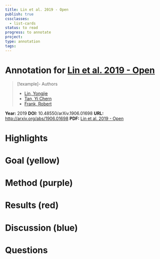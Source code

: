```yaml
---
title: Lin et al. 2019 - Open
publish: true
cssclasses:
  - list-cards
status: to read
progress: to annotate
project:
type: annotation
tags:
---
```

# Annotation for [Lin et al. 2019 - Open](Papers/References/Lin%20et%20al.%202019%20-%20Open)

> [!example]- Authors
> - [Lin, Yongjie](Lin%2C%20Yongjie)
> - [Tan, Yi Chern](Tan%2C%20Yi%20Chern)
> - [Frank, Robert](Frank%2C%20Robert)

**Year:** 2019
**DOI:** 10.48550/arXiv.1906.01698
**URL:** http://arxiv.org/abs/1906.01698
**PDF:** [Lin et al. 2019 - Open](Papers/PDFs/Lin%20et%20al.%202019%20-%20Open%20Sesame%20Getting%20Inside%20BERT's%20Linguistic%20Knowledge.pdf)

# Highlights


# Goal (yellow)


# Method (purple)


# Results (red)


# Discussion (blue)


# Questions

